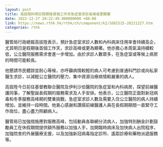 ```yaml
---
layout: post
title: 高拔陞料明日假期後首個工作天急症室求診高峰或更顯著
date: 2022-12-27 20:22:49.000000000 +08:00
link: https://news.rthk.hk/rthk/ch/component/k2/1681515-20221227.htm
categories: rthk
---
```


醫管局行政總裁高拔陞表示，預計急症室求診人數和內科病床住用率會持續高企，尤其明日是假期後首個工作天，求診高峰或更為顯著。他亦擔心本周氣溫持續較低，公立醫院服務需求會進一步增加。由於求診人數眾多，在急症室或等候上病房的時間可能較長。

他懇請市民體諒並耐心等候，亦呼籲病情較輕的病人可考慮到普通科門診或向私家醫生求診，以減輕公立醫院的壓力，集中資源治療病情較嚴重的病人。

高拔陞今日前往基督教聯合醫院及伊利沙伯醫院的急症室和內科病房，探望前線醫護同事，了解聖誕長假期的服務需求及人手安排。他表示，公立醫院正面對新冠病毒和冬季服務高峰期的雙重挑戰，急症室求診人數及需要入住公立醫院的病人持續增加，並維持一段時間。他衷心感謝和讚揚前線醫護人員在長假期期間一直緊守工作崗位，盡心盡力照顧病人。

醫管局已加強措施應對服務高峰，包括動員各聯網分流病人，加強特別酬金計劃鼓勵員工在休假期間提供額外服務以加強人手，加開臨時病床及加快病人出院程序，加強院舍的外展醫療支援，以及加強新冠病毒指定診所、遙距診療和藥物派遞服務等。
